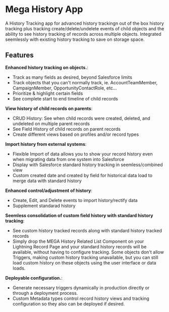# Mega History App

A History Tracking app for advanced history trackingn out of the box history tracking plus tracking create/delete/undelete events of child objects and the ability to see history tracking of records across multiple objects.  Integrated seemlessly with existing history tracking to save on storage space.

## Features

**Enhanced history tracking on objects.**:
* Track as many fields as desired, beyond Salesforce limits
* Track objects that you can't normally track, ie. AccountTeamMember, CampaignMember, OpportunityContactRole, etc...
* Prioritize & highlight certain fields
* See complete start to end timeline of child records

**View history of child records on parents**:
* CRUD History: See when child records were created, deleted, and undeleted on multiple parent records
* See Field History of child records on parent records
* Create different views based on profiles and/or record types

**Import history from external systems**:
* Flexible Import of data allows you to show your record history even when migrating data from one system into Salesforce
* Display with Salesforce standard history tracking in seemless/combined view
* Custom created date and created by field for historical data load to merge data with standard history

**Enhanced control/adjustment of history**:
* Create, Edit, and Delete events to import history/rectify data
* Supplement standarad history

**Seemless consolidation of custom field history with standard history tracking**:
* See custom history tracked records along with standard history tracked records
* Simply drop the MEGA History Related List Component on your Lightning Record Page and your standard history records will be available, without having to configure tracking.  Some objects don't allow Triggers, making custom history tracking unavailable, but you can still load custom history on these objects using the user interface or data loads.

**Deployable configuration.**: 
* Generate necessary triggers dynamically in production directly or through a deployment process.
* Custom Metadata types control record history views and tracking configuration so they also can be deployed if desired.
